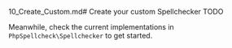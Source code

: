 10_Create_Custom.md# Create your custom Spellchecker
TODO

Meanwhile, check the current implementations in `PhpSpellcheck\Spellchecker` to
get started.
